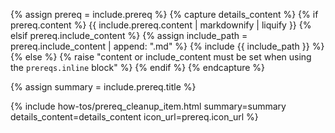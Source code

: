 {% assign prereq = include.prereq %}
{% capture details_content %}
{% if prereq.content %}
{{ include.prereq.content | markdownify | liquify }}
{% elsif prereq.include_content %}
{% assign include_path = prereq.include_content | append: ".md" %}
{% include {{ include_path }} %}
{% else %}
    {% raise "content or include_content must be set when using the `prereqs.inline` block" %}
{% endif %}
{% endcapture %}

{% assign summary = include.prereq.title %}

{% include how-tos/prereq_cleanup_item.html summary=summary details_content=details_content icon_url=prereq.icon_url %}